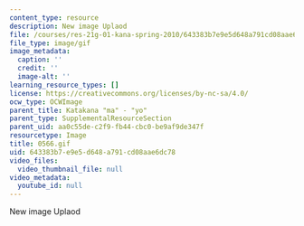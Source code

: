 ```yaml
---
content_type: resource
description: New image Uplaod
file: /courses/res-21g-01-kana-spring-2010/643383b7e9e5d648a791cd08aae6dc78_0566.gif
file_type: image/gif
image_metadata:
  caption: ''
  credit: ''
  image-alt: ''
learning_resource_types: []
license: https://creativecommons.org/licenses/by-nc-sa/4.0/
ocw_type: OCWImage
parent_title: Katakana "ma" - "yo"
parent_type: SupplementalResourceSection
parent_uid: aa0c55de-c2f9-fb44-cbc0-be9af9de347f
resourcetype: Image
title: 0566.gif
uid: 643383b7-e9e5-d648-a791-cd08aae6dc78
video_files:
  video_thumbnail_file: null
video_metadata:
  youtube_id: null
---
```

New image Uplaod